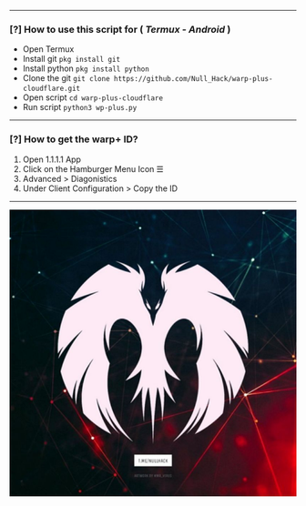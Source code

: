 --------------------------------------------------------------------
### [?] How to use this script for ( *Termux - Android* )
- Open Termux
- Install git `pkg install git`
- Install python `pkg install python`
- Clone the git `git clone https://github.com/Null_Hack/warp-plus-cloudflare.git`
- Open script `cd warp-plus-cloudflare`
- Run script `python3 wp-plus.py`
--------------------------------------------------------------------
### [?] How to get the warp+ ID?
1. Open 1.1.1.1 App
2. Click on the Hamburger Menu Icon ☰
3. Advanced > Diagonistics
4. Under Client Configuration > Copy the ID
--------------------------------------------------------------------

<img src='null.png' />

